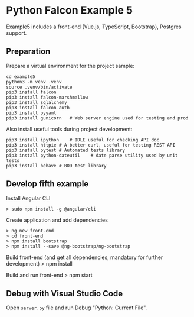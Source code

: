Python Falcon Example 5
=======================

Example5 includes a front-end (Vue.js, TypeScript, Bootstrap), Postgres support.

Preparation
-----------
Prepare a virtual environment for the project sample:

	cd example5
	python3 -m venv .venv
	source .venv/bin/activate
	pip3 install falcon
	pip3 install falcon-marshmallow
	pip3 install sqlalchemy
	pip3 install falcon-auth
	pip3 install pyyaml
	pip3 install gunicorn	# Web server engine used for testing and prod

Also install useful tools during project development:

	pip3 install ipython	# IDLE useful for checking API doc
	pip3 install httpie	# A better curl, useful for testing REST API
	pip3 install pytest	# Automated tests library
	pip3 install python-dateutil	# date parse utility used by unit tests
	pip3 install behave	# BDD test library


Develop fifth example
----------------------
Install Angular CLI

	> sudo npm install -g @angular/cli

Create application and add dependencies

	> ng new front-end
	> cd front-end
	> npm install bootstrap
	> npm install --save @ng-bootstrap/ng-bootstrap

Build front-end (and get all dependencies, mandatory for further development)
	> npm install
	
Build and run front-end
	> npm start


Debug with Visual Studio Code
-----------------------------

Open `server.py` file and run Debug "Python: Current File".

